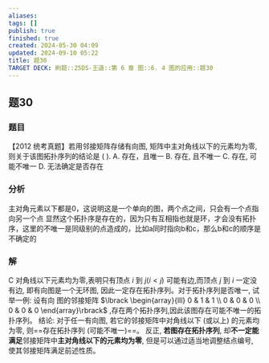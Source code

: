 ```yaml
---
aliases: 
tags: []
publish: true
finished: true
created: 2024-05-30 04:09
updated: 2024-09-10 05:22
title: 题30
TARGET DECK: 刷题::25DS-王道::第 6 章 图::6. 4 图的应用::题30
---
```


## 题30
### 题目
【2012 统考真题】若用邻接矩阵存储有向图, 矩阵中主对角线以下的元素均为零, 则关于该图拓扑序列的结论是 ( ).
A. 存在，且唯一 
B. 存在, 且不唯一
C. 存在, 可能不唯一 
D. 无法确定是否存在
### 分析
主对角元素以下都是0，这说明这是一个单向的图，两个点之间，只会有一个点指向另一个点
显然这个拓扑序是存在的，因为只有互相指也就是环，才会没有拓扑序，这里的不唯一是同级别的点造成的，比如a同时指向b和c，那么b和c的顺序是不确定的
### 解
C
对角线以下元素均为零,表明只有顶点 $i$ 到 $j( {i < j})$ 可能有边,而顶点 $j$ 到 $i$ 一定没有边, 即有向图是一个无环图, 因此一定存在拓扑序列。对于拓扑序列是否唯一, 试举一例: 设有向
图的邻接矩阵 $\lbrack  \begin{array}{lll} 0 & 1 & 1 \\  0 & 0 & 0 \\  0 & 0 & 0 \end{array}\rbrack$ ,存在两个拓扑序列,因此该图存在可能不唯一的拓扑序列。
结论: 对于任一有向图, 若它的邻接矩阵中对角线以下 (或以上) 的元素均为零, 则==存在拓扑序列 (可能不唯一)==。
反正, **若图存在拓扑序列**, 却**不一定能满足**邻接矩阵中**主对角线以下的元素均为零**, 但是可以通过适当地调整结点编号, 使其邻接矩阵满足前述性质。

